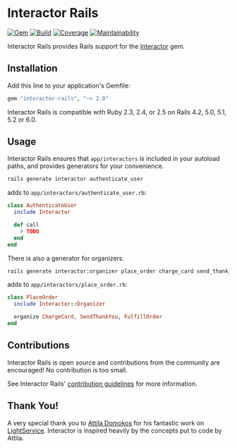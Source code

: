 # Interactor Rails

[![Gem](https://img.shields.io/gem/v/interactor-rails.svg?style=flat-square)](http://rubygems.org/gems/interactor-rails)
[![Build](https://img.shields.io/travis/collectiveidea/interactor-rails/master.svg?style=flat-square)](https://travis-ci.org/collectiveidea/interactor-rails)
[![Coverage](https://img.shields.io/codeclimate/coverage-letter/collectiveidea/interactor-rails.svg?style=flat-square)](https://codeclimate.com/github/collectiveidea/interactor-rails)
[![Maintainability](https://img.shields.io/codeclimate/maintainability/collectiveidea/interactor-rails.svg?style=flat-square)](https://codeclimate.com/github/collectiveidea/interactor-rails)

Interactor Rails provides Rails support for the
[Interactor](https://github.com/collectiveidea/interactor) gem.

## Installation

Add this line to your application's Gemfile:

```ruby
gem "interactor-rails", "~> 2.0"
```

Interactor Rails is compatible with Ruby 2.3, 2.4, or 2.5 on Rails 4.2, 5.0,
5.1, 5.2 or 6.0.

## Usage

Interactor Rails ensures that `app/interactors` is included in your autoload
paths, and provides generators for your convenience.

```bash
rails generate interactor authenticate_user
```

adds to `app/interactors/authenticate_user.rb`:

```ruby
class AuthenticateUser
  include Interactor

  def call
    # TODO
  end
end
```

There is also a generator for organizers.

```bash
rails generate interactor:organizer place_order charge_card send_thank_you fulfill_order
```

adds to `app/interactors/place_order.rb`:

```ruby
class PlaceOrder
  include Interactor::Organizer

  organize ChargeCard, SendThankYou, FulfillOrder
end
```

## Contributions

Interactor Rails is open source and contributions from the community are
encouraged! No contribution is too small.

See Interactor Rails'
[contribution guidelines](CONTRIBUTING.md) for more information.

## Thank You!

A very special thank you to [Attila Domokos](https://github.com/adomokos) for
his fantastic work on [LightService](https://github.com/adomokos/light-service).
Interactor is inspired heavily by the concepts put to code by Attila.
